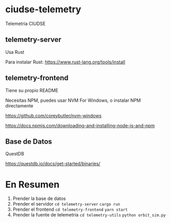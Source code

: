 # ciudse-telemetry

Telemetria CIUDSE

## telemetry-server

Usa Rust

Para instalar Rust:
https://www.rust-lang.org/tools/install


## telemetry-frontend

Tiene su propio README

Necesitas NPM, puedes usar NVM For Windows, o instalar NPM directamente

https://github.com/coreybutler/nvm-windows

https://docs.npmjs.com/downloading-and-installing-node-js-and-npm

## Base de Datos

QuestDB

https://questdb.io/docs/get-started/binaries/



# En Resumen

1. Prender la base de datos
2. Prender el servidor `cd telemetry-server` `cargo run`
3. Prender el frontend `cd telemetry-frontend` `yarn start`
4. Prender la fuente de telemetria `cd telemetry-utils` `python orbit_sim.py`